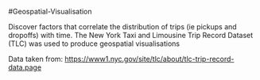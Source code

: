 #Geospatial-Visualisation

Discover factors that correlate the distribution of trips (ie pickups and dropoffs) with time. The New York Taxi and Limousine Trip Record Dataset (TLC) was used to produce geospatial visualisations

Data taken from: https://www1.nyc.gov/site/tlc/about/tlc-trip-record-data.page
